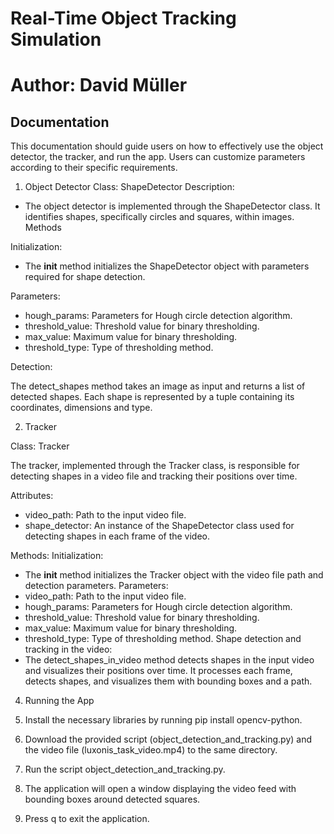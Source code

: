 # Real-Time Object Tracking Simulation

# Author: David Müller

## Documentation

This documentation should guide users on how to effectively use the object detector, the
tracker, and run the app. Users can customize parameters according to their specific
requirements.

1. Object Detector
Class: ShapeDetector
Description:
- The object detector is implemented through the ShapeDetector class. It identifies
shapes, specifically circles and squares, within images.
Methods

Initialization:
- The __init__ method initializes the ShapeDetector object with parameters required
for shape detection.

Parameters:
- hough_params: Parameters for Hough circle detection algorithm.
- threshold_value: Threshold value for binary thresholding.
- max_value: Maximum value for binary thresholding.
- threshold_type: Type of thresholding method.

Detection:

The detect_shapes method takes an image as input and returns a list of detected
shapes. Each shape is represented by a tuple containing its coordinates, dimensions
and type.

2. Tracker

Class: Tracker

The tracker, implemented through the Tracker class, is responsible for detecting shapes in a
video file and tracking their positions over time.


Attributes:
- video_path: Path to the input video file.
- shape_detector: An instance of the ShapeDetector class used for detecting shapes in each frame of the video.
  
Methods:
Initialization:
- The __init__ method initializes the Tracker object with the video file path and
detection parameters.
Parameters:
- video_path: Path to the input video file.
- hough_params: Parameters for Hough circle detection algorithm.
- threshold_value: Threshold value for binary thresholding.
- max_value: Maximum value for binary thresholding.
- threshold_type: Type of thresholding method.
Shape detection and tracking in the video:
- The detect_shapes_in_video method detects shapes in the input video and visualizes
their positions over time. It processes each frame, detects shapes, and visualizes
them with bounding boxes and a path.

4. Running the App

1. Install the necessary libraries by running pip install opencv-python.
2. Download the provided script (object_detection_and_tracking.py) and the video file
(luxonis_task_video.mp4) to the same directory.
3. Run the script object_detection_and_tracking.py.
4. The application will open a window displaying the video feed with bounding boxes
around detected squares.
5. Press q to exit the application.
